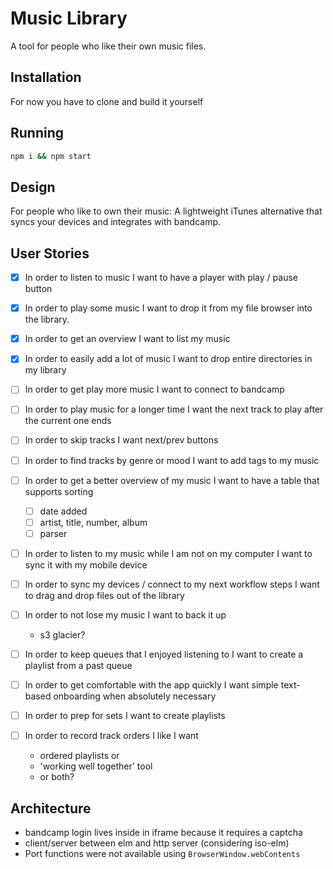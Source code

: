 # Music Library
A tool for people who like their own music files.

## Installation
For now you have to clone and build it yourself

## Running
```sh
npm i && npm start
```

## Design
For people who like to own their music:
A lightweight iTunes alternative that syncs your devices and integrates with bandcamp.

## User Stories
- [x] In order to listen to music I want to have a player with play / pause button
- [x] In order to play some music I want to drop it from my file browser into the library.
- [x] In order to get an overview I want to list my music
- [x] In order to easily add a lot of music I want to drop entire directories in my library
- [ ] In order to get play more music I want to connect to bandcamp
- [ ] In order to play music for a longer time I want the next track to play after the current one ends
- [ ] In order to skip tracks I want next/prev buttons
- [ ] In order to find tracks by genre or mood I want to add tags to my music
- [ ] In order to get a better overview of my music I want to have a table that supports sorting
    - [ ] date added
    - [ ] artist, title, number, album
    - [ ] parser
- [ ] In order to listen to my music while I am not on my computer I want to sync it with my mobile device
- [ ] In order to sync my devices / connect to my next workflow steps I want to drag and drop files out of the library
- [ ] In order to not lose my music I want to back it up
    - s3 glacier?
- [ ] In order to keep queues that I enjoyed listening to I want to create a playlist from a past queue

- [ ] In order to get comfortable with the app quickly I want simple text-based onboarding when absolutely necessary
- [ ] In order to prep for sets I want to create playlists
- [ ] In order to record track orders I like I want
    - ordered playlists or
    - 'working well together' tool
    - or both?

## Architecture
- bandcamp login lives inside in iframe because it requires a captcha
- client/server between elm and http server (considering iso-elm)
- Port functions were not available using `BrowserWindow.webContents`
